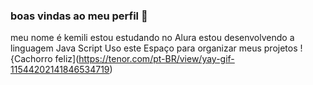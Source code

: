 ### boas vindas ao meu perfil 💙
meu nome é kemili
estou estudando no Alura
 estou desenvolvendo a linguagem Java Script
 Uso este Espaço para organizar meus projetos
 !{Cachorro feliz](https://tenor.com/pt-BR/view/yay-gif-11544202141846534719)
 
 
 
